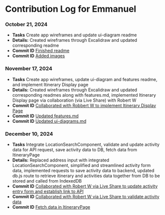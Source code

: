 # Contribution Log for Emmanuel

### October 21, 2024

- **Tasks** Create app wireframes and update ui-diagram readme
- **Details:** Created wireframes through Excalidraw and updated corresponding readme
- **Commit ID** [Finished readme](5d3723d87405b8eab4e8cf421002cbcb6e367260)
- **Commit ID** [Added images](21923c630a324516d23d2e3c7fd7ed83fde42f8f)

### November 17, 2024

- **Tasks** Create app wireframes, update ui-diagram and features readme, and implement Itinerary Display page
- **Details:** Created wireframes through Excalidraw and updated corresponding readmes along with features.md, implemented Itinerary Display page via collaboration (via Live Share) with Robert W
- **Commit ID** [Collaborated with Robbert W to implement Itinerary Display Page](https://github.com/aflam745/CS326Team36Project/commit/dedfb4431d4517646a6418ce7eeaa80bfb02b7be)
- **Commit ID** [Updated features.md](https://github.com/aflam745/CS326Team36Project/commit/e57acfe65afc9e1a95ac433f7ad52dc2484aaaa4)
- **Commit ID** [Updated ui-diagrams.md](https://github.com/aflam745/CS326Team36Project/commit/18723ac5395427bce8836a61c6f9f446c579cc31)

### December 10, 2024

- **Tasks** Integrate LocationSearchComponent, validate and update activity data for API request, save activity data to DB, fetch data from ItineraryPage
- **Details:** Replaced address input with integrated LocationSearchComponent, simplified and streamlined activity form data, implemented requests to save activity data to backend, updated db.js route to retrieve itinerary and activities data together from DB to be stored and called from IndexedDB
- **Commit ID** [Collaborated with Robert W via Live Share to update activity entry form and establish link to API](https://github.com/aflam745/CS326Team36Project/commit/34afeb82883c767c82c931278d2787f044e3a549)
- **Commit ID** [Collaborated with Robert W via Live Share to validate activity data](https://github.com/aflam745/CS326Team36Project/commit/a845f7aa787e4e1154465c85b70ff53942fb0300)
- **Commit ID** [Fetch data in ItineraryPage](https://github.com/aflam745/CS326Team36Project/commit/fa82e00a819cba3ee686d5e2bd28478e39a1aa7e#diff-11e94c8b29f046dbfaefc5f14dbe1df33675df77180ffcfc3128f72034a4d32e)